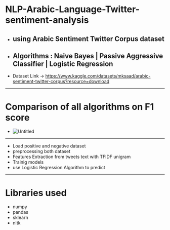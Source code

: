 # NLP-Arabic-Language-Twitter-sentiment-analysis
* ## using Arabic Sentiment Twitter Corpus dataset 
* ## Algorithms : Naive Bayes | Passive Aggressive Classifier | Logistic Regression  
*  Dataset Link -> https://www.kaggle.com/datasets/mksaad/arabic-sentiment-twitter-corpus?resource=download
------------------------------------------------------------------------------------------------------------------

# Comparison of all algorithms on F1 score
* ![Untitled](https://github.com/MarwanAhmed20/NLP-Arabic-Language-Twitter-sentiment-analysis/assets/47067493/ec6ecfd7-5e71-4fc9-9b7e-49de47e61e34)

------------------------------------------------------------------------------------------------------------------
* Load positive and negative dataset
* preprocessing both dataset
* Features Extraction from tweets text with TFIDF unigram
* Trainig models
* use Logistic Regression Algorithm to predict
------------------------------------------------------------------------------------------------------------------
# Libraries used
* numpy
* pandas
* sklearn
* nltk
